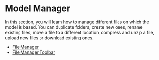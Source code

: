 # Model Manager  
In this section, you will learn how to manage different files on which the model is based. You can duplicate folders, create new ones, rename existing files, move a file to a different location, compress and unzip a file, upload new files or download existing ones.

-   [File Manager](/2.%20Model%20Manager/File%20Manager/)
-   [File Manager Toolbar](http://www.cubeplat.com:8081/wiki/en/knowledge-base/file-manager-toolbar/)
<!--stackedit_data:
eyJoaXN0b3J5IjpbMTUzOTQ3NjU2MV19
-->